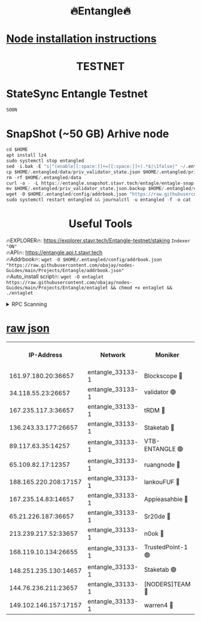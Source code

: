 <h1 align="center"> 🔥Entangle🔥</h1>

[Node installation instructions](https://github.com/obajay/nodes-Guides/tree/main/Projects/Entangle)
=

<h1 align="center"> TESTNET</h1>

# StateSync Entangle Testnet
```python
SOON
```
# SnapShot (~50 GB) Arhive node
```python
cd $HOME
apt install lz4
sudo systemctl stop entangled
sed -i.bak -E "s|^(enable[[:space:]]+=[[:space:]]+).*$|\1false|" ~/.entangled/config/config.toml
cp $HOME/.entangled/data/priv_validator_state.json $HOME/.entangled/priv_validator_state.json.backup
rm -rf $HOME/.entangled/data
curl -o - -L https://entangle.snapshot.stavr.tech/entagle/entagle-snap.tar.lz4 | lz4 -c -d - | tar -x -C $HOME/.entangled --strip-components 2
mv $HOME/.entangled/priv_validator_state.json.backup $HOME/.entangled/data/priv_validator_state.json
wget -O $HOME/.entangled/config/addrbook.json "https://raw.githubusercontent.com/obajay/nodes-Guides/main/Projects/Entangle/addrbook.json"
sudo systemctl restart entangled && journalctl -u entangled -f -o cat
```
 <h1 align="center"> Useful Tools</h1>
 
🔥EXPLORER🔥: https://explorer.stavr.tech/Entangle-testnet/staking        `Indexer "ON"` \
🔥API🔥:      https://entangle.api.t.stavr.tech \
🔥Addrbook🔥: ```wget -O $HOME/.entangled/config/addrbook.json "https://raw.githubusercontent.com/obajay/nodes-Guides/main/Projects/Entangle/addrbook.json"``` \
🔥Auto_install script🔥:  `wget -O entaglet https://raw.githubusercontent.com/obajay/nodes-Guides/main/Projects/Entangle/entaglet && chmod +x entaglet && ./entaglet`


<details>
<summary>RPC Scanning</summary>

<h2 align="center"> We scan nodes in real time every 4 hours. And we provide the final result of RPC endpoints.
We cannot influence the operation of these nodes in any way. </h2>


```python
If Voting Power is higher than 0 --> then the Node is a validator of the network and may be subject to attack and be a potential threat to the chain.
```
```python
We marked such validators with a red symbol
```

</details>

[raw json](https://rpc-check.entangt.stavr.tech/entangt/rpc-entangt-result.json)
=


<table><tr><th>IP-Address</th><th>Network</th><th>Moniker</th><th>Latest Block Height</th><th>Earliest Block Height</th><th>Catching Up</th><th>Tx Index</th><th>Voting Power</th><th>Scan Time</th></tr><tr><td>161.97.180.20:36657</td><td>entangle_33133-1</td><td>Blockscope 🔴</td><td>2357347</td><td>1</td><td>False</td><td>off</td><td>293662316933452</td><td>2024-02-25T17:53:29.261542542UTC</td></tr><tr><td>34.118.55.23:26657</td><td>entangle_33133-1</td><td>validator 🟢</td><td>2357347</td><td>1</td><td>False</td><td>on</td><td>0</td><td>2024-02-25T17:53:29.993262087UTC</td></tr><tr><td>167.235.117.3:36657</td><td>entangle_33133-1</td><td>tRDM 🔴</td><td>2357351</td><td>1</td><td>False</td><td>on</td><td>203149442266431</td><td>2024-02-25T17:53:52.872422252UTC</td></tr><tr><td>136.243.33.177:26657</td><td>entangle_33133-1</td><td>Staketab 🔴</td><td>2357350</td><td>660001</td><td>False</td><td>on</td><td>156769516122574</td><td>2024-02-25T17:53:41.726396930UTC</td></tr><tr><td>89.117.63.35:14257</td><td>entangle_33133-1</td><td>VTB-ENTANGLE 🟢</td><td>2357348</td><td>1162001</td><td>False</td><td>off</td><td>0</td><td>2024-02-25T17:53:36.794160180UTC</td></tr><tr><td>65.109.82.17:12357</td><td>entangle_33133-1</td><td>ruangnode 🔴</td><td>2357347</td><td>1312001</td><td>False</td><td>off</td><td>527859862410295</td><td>2024-02-25T17:53:29.624953844UTC</td></tr><tr><td>188.165.220.208:17157</td><td>entangle_33133-1</td><td>lankouFUF 🔴</td><td>2357347</td><td>1910001</td><td>False</td><td>off</td><td>323250895374352</td><td>2024-02-25T17:53:30.308103149UTC</td></tr><tr><td>167.235.14.83:14657</td><td>entangle_33133-1</td><td>Appieasahbie 🔴</td><td>2357351</td><td>2042001</td><td>False</td><td>on</td><td>43255983390113466</td><td>2024-02-25T17:53:52.509488036UTC</td></tr><tr><td>65.21.226.187:36657</td><td>entangle_33133-1</td><td>Sr20de 🔴</td><td>2357347</td><td>2049001</td><td>False</td><td>off</td><td>57882950211268</td><td>2024-02-25T17:53:28.920220934UTC</td></tr><tr><td>213.239.217.52:33657</td><td>entangle_33133-1</td><td>n0ok 🔴</td><td>2357350</td><td>2257350</td><td>False</td><td>off</td><td>46597939009291656</td><td>2024-02-25T17:53:46.059968883UTC</td></tr><tr><td>168.119.10.134:26655</td><td>entangle_33133-1</td><td>TrustedPoint-1 🟢</td><td>2357351</td><td>2268001</td><td>False</td><td>off</td><td>0</td><td>2024-02-25T17:53:53.117467491UTC</td></tr><tr><td>148.251.235.130:14657</td><td>entangle_33133-1</td><td>Staketab 🟢</td><td>2357347</td><td>2272001</td><td>False</td><td>on</td><td>0</td><td>2024-02-25T17:53:28.564103957UTC</td></tr><tr><td>144.76.236.211:23657</td><td>entangle_33133-1</td><td>[NODERS]TEAM 🔴</td><td>2357349</td><td>2304001</td><td>False</td><td>off</td><td>26804871401035124</td><td>2024-02-25T17:53:39.450972367UTC</td></tr><tr><td>149.102.146.157:17157</td><td>entangle_33133-1</td><td>warren4 🔴</td><td>2357349</td><td>2327001</td><td>False</td><td>on</td><td>498944216235046</td><td>2024-02-25T17:53:39.198832456UTC</td></tr></table>
